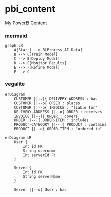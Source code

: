 # pbi_content
 My PowerBI Content

### mermaid

```mermaid
graph LR
    A[Start] --> B[Process AI Data]
    B --> C[Train Model]
    C --> D[Deploy Model]
    D --> E[Monitor Results]
    E --> F[Refine Model]
    F --> C
```

### vegalite

```mermaid
erDiagram
    CUSTOMER }|..|{ DELIVERY-ADDRESS : has
    CUSTOMER ||--o{ ORDER : places
    CUSTOMER ||--o{ INVOICE : "liable for"
    DELIVERY-ADDRESS ||--o{ ORDER : receives
    INVOICE ||--|{ ORDER : covers
    ORDER ||--|{ ORDER-ITEM : includes
    PRODUCT-CATEGORY ||--|{ PRODUCT : contains
    PRODUCT ||--o{ ORDER-ITEM : "ordered in"
```

```mermaid
erDiagram LR
    User {
        Int id PK
        String username
        Int serverId FK
    }

    Server {
        Int id PK
        String serverName
    }

    Server ||--o{ User : has
```


```mermaid

```
